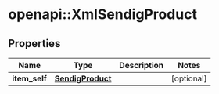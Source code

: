 # openapi::XmlSendigProduct


## Properties
Name | Type | Description | Notes
------------ | ------------- | ------------- | -------------
**item_self** | [**SendigProduct**](SendigProduct.md) |  | [optional] 


